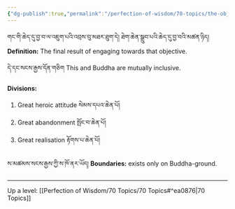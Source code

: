 ```yaml
---
{"dg-publish":true,"permalink":"/perfection-of-wisdom/70-topics/the-objective-of-mahayana-practices/"}
---
```


གང་གི་ཆེད་དུ་བྱ་བ་ལ་འཇུག་པའི་འབྲས་བུ་མཐར་ཐུག་དེ། ཐེག་ཆེན་སྒྲུབ་པའི་ཆེད་དུ་བྱ་བའི་མཚན་ཉིད། 
**Definition:** The final result of engaging towards that objective.

དེ་དང་སངས་རྒྱས་དོན་གཅིག
This and Buddha are mutually inclusive.

**Divisions:**
1. Great heroic attitude སེམས་དཔའ་ཆེན་པོ།
2. Great abandonment སྤོང་བ་ཆེན་པོ།
3. Great realisation རྟོགས་པ་ཆེན་པོ།

ས་མཚམས་སངས་རྒྱས་ཀྱི་ས་ཁོ་ནར་ཡོད།
**Boundaries:** exists only on Buddha-ground.

---
Up a level: [[Perfection of Wisdom/70 Topics/70 Topics#^ea0876\|70 Topics]]